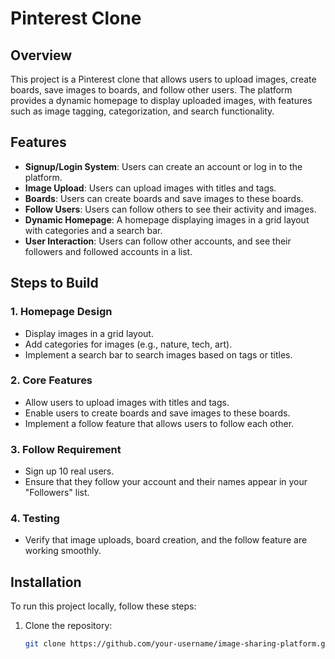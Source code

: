 # Pinterest Clone

## Overview
This project is a Pinterest clone that allows users to upload images, create boards, save images to boards, and follow other users. The platform provides a dynamic homepage to display uploaded images, with features such as image tagging, categorization, and search functionality.

## Features
- **Signup/Login System**: Users can create an account or log in to the platform.
- **Image Upload**: Users can upload images with titles and tags.
- **Boards**: Users can create boards and save images to these boards.
- **Follow Users**: Users can follow others to see their activity and images.
- **Dynamic Homepage**: A homepage displaying images in a grid layout with categories and a search bar.
- **User Interaction**: Users can follow other accounts, and see their followers and followed accounts in a list.

## Steps to Build

### 1. Homepage Design
- Display images in a grid layout.
- Add categories for images (e.g., nature, tech, art).
- Implement a search bar to search images based on tags or titles.

### 2. Core Features
- Allow users to upload images with titles and tags.
- Enable users to create boards and save images to these boards.
- Implement a follow feature that allows users to follow each other.

### 3. Follow Requirement
- Sign up 10 real users.
- Ensure that they follow your account and their names appear in your "Followers" list.

### 4. Testing
- Verify that image uploads, board creation, and the follow feature are working smoothly.

## Installation

To run this project locally, follow these steps:

1. Clone the repository:
   ```bash
   git clone https://github.com/your-username/image-sharing-platform.git
